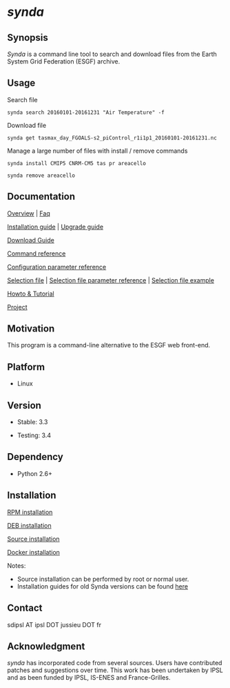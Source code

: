 # *synda*

## Synopsis

*Synda* is a command line tool to search and download files from the Earth
System Grid Federation (ESGF) archive.

## Usage

Search file

    synda search 20160101-20161231 "Air Temperature" -f

Download file

    synda get tasmax_day_FGOALS-s2_piControl_r1i1p1_20160101-20161231.nc

Manage a large number of files with install / remove commands

    synda install CMIP5 CNRM-CM5 tas pr areacello

    synda remove areacello

## Documentation

[Overview](sdt/doc/overview.md)                                       | [Faq](sdt/doc/faq.md)

[Installation guide](#installation)                                   | [Upgrade guide](sdt/doc/upgrade_guide.md)

[Download Guide](sdt/doc/download_guide.md)

[Command reference](sdt/doc/command_reference.md)

[Configuration parameter reference](sdt/doc/configuration_parameter_reference.md)

[Selection file](sdt/doc/selection_file.md)                           | [Selection file parameter reference](sdt/doc/selection_file_parameter_reference.md) | [Selection file example](https://github.com/Prodiguer/synda/tree/master/sdt/selection/sample)

[Howto & Tutorial](sdt/doc/howto_and_tutorial.md)

[Project](sdt/doc/project.md)

## Motivation

This program is a command-line alternative to the ESGF web front-end.

## Platform

* Linux

## Version

* Stable: 3.3

* Testing: 3.4

## Dependency

* Python 2.6+

## Installation

[RPM installation](sdt/doc/rpm_install.md)

[DEB installation](sdt/doc/deb_install.md)

[Source installation](sdt/doc/src_install.md)

[Docker installation](https://hub.docker.com/r/prodiguer/synda)

Notes:

* Source installation can be performed by root or normal user.
* Installation guides for old Synda versions can be found [here](sdt/doc/old_version_installation_guide)

## Contact

sdipsl AT ipsl DOT jussieu DOT fr

## Acknowledgment

*synda* has incorporated code from several sources. Users have contributed
patches and suggestions over time. This work has been undertaken by IPSL and
as been funded by IPSL, IS-ENES and France-Grilles.
